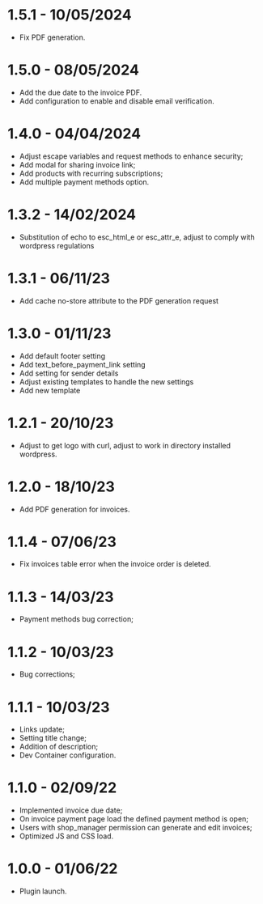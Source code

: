 # 1.5.1 - 10/05/2024
* Fix PDF generation.

# 1.5.0 - 08/05/2024
* Add the due date to the invoice PDF.
* Add configuration to enable and disable email verification.

# 1.4.0 - 04/04/2024
* Adjust escape variables and request methods to enhance security;
* Add modal for sharing invoice link;
* Add products with recurring subscriptions;
* Add multiple payment methods option.

# 1.3.2 - 14/02/2024
* Substitution of echo to esc_html_e or esc_attr_e, adjust to comply with wordpress regulations

# 1.3.1 - 06/11/23
* Add cache no-store attribute to the PDF generation request

# 1.3.0 - 01/11/23
* Add default footer setting
* Add text_before_payment_link setting
* Add setting for sender details
* Adjust existing templates to handle the new settings
* Add new template

# 1.2.1 - 20/10/23
* Adjust to get logo with curl, adjust to work in directory installed wordpress.

# 1.2.0 - 18/10/23
* Add PDF generation for invoices.

# 1.1.4 - 07/06/23
* Fix invoices table error when the invoice order is deleted.

# 1.1.3 - 14/03/23
* Payment methods bug correction;

# 1.1.2 - 10/03/23
* Bug corrections;

# 1.1.1 - 10/03/23
* Links update;
* Setting title change;
* Addition of description;
* Dev Container configuration.

# 1.1.0 - 02/09/22
* Implemented invoice due date;
* On invoice payment page load the defined payment method is open;
* Users with shop_manager permission can generate and edit invoices;
* Optimized JS and CSS load.

# 1.0.0 - 01/06/22 
* Plugin launch.
